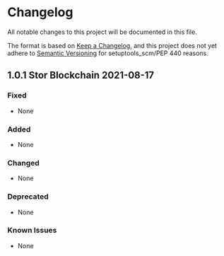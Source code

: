 # Changelog

All notable changes to this project will be documented in this file.

The format is based on [Keep a Changelog](https://keepachangelog.com/en/1.0.0/),
and this project does not yet adhere to [Semantic Versioning](https://semver.org/spec/v2.0.0.html)
for setuptools_scm/PEP 440 reasons.

## 1.0.1 Stor Blockchain 2021-08-17

### Fixed

- None

### Added

- None

### Changed

- None

### Deprecated

- None

### Known Issues

- None